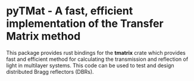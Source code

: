 # pyTMat - A fast, efficient implementation of the Transfer Matrix method 

This package provides rust bindings for the **tmatrix** crate which provides fast and efficient method for calculating the transmission and reflection of light in multilayer systems. 
This code can be used to test and design distributed Bragg reflectors (DBRs).